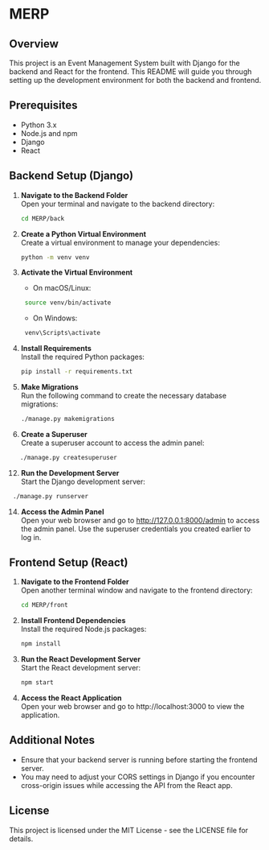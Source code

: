 # MERP

## Overview

This project is an Event Management System built with Django for the backend and React for the frontend. This README will guide you through setting up the development environment for both the backend and frontend.

## Prerequisites

- Python 3.x
- Node.js and npm
- Django
- React

## Backend Setup (Django)

1. **Navigate to the Backend Folder**  
   Open your terminal and navigate to the backend directory:
   ```bash
   cd MERP/back
   ```

3. **Create a Python Virtual Environment**  
   Create a virtual environment to manage your dependencies:
   ```bash
   python -m venv venv
   ```
5. **Activate the Virtual Environment**  
   - On macOS/Linux:
    ```bash
     source venv/bin/activate
     ```
   - On Windows:
    ```bash
     venv\Scripts\activate
     ```

6. **Install Requirements**  
   Install the required Python packages:
   ```bash
   pip install -r requirements.txt
    ```
8. **Make Migrations**  
   Run the following command to create the necessary database migrations:
   ```bash
   ./manage.py makemigrations
    ```
10. **Create a Superuser**  
   Create a superuser account to access the admin panel:
```bash
   ./manage.py createsuperuser
```

12. **Run the Development Server**  
   Start the Django development server:
  ```bash
   ./manage.py runserver
  ```
14. **Access the Admin Panel**  
   Open your web browser and go to http://127.0.0.1:8000/admin to access the admin panel. Use the superuser credentials you created earlier to log in.

## Frontend Setup (React)

1. **Navigate to the Frontend Folder**  
   Open another terminal window and navigate to the frontend directory:
   ```bash
   cd MERP/front
    ```
3. **Install Frontend Dependencies**  
   Install the required Node.js packages:
   ```bash
   npm install
   ```
5. **Run the React Development Server**  
   Start the React development server:
   ```bash
   npm start
    ```
7. **Access the React Application**  
   Open your web browser and go to http://localhost:3000 to view the application.

## Additional Notes

- Ensure that your backend server is running before starting the frontend server.
- You may need to adjust your CORS settings in Django if you encounter cross-origin issues while accessing the API from the React app.

## License

This project is licensed under the MIT License - see the LICENSE file for details.
